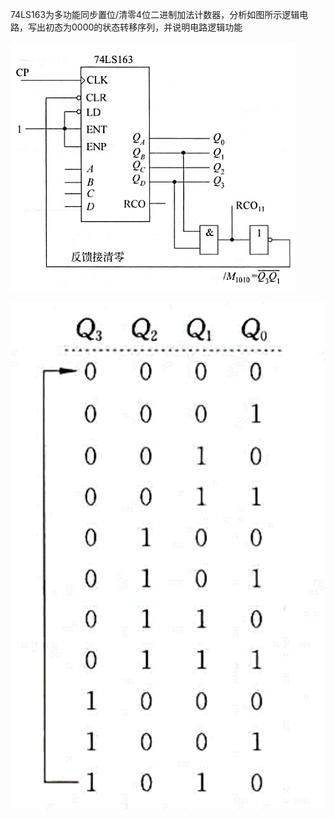 74LS163为多功能同步置位/清零4位二进制加法计数器，分析如图所示逻辑电路，写出初态为0000的状态转移序列，并说明电路逻辑功能

![](assets/Pasted%20image%2020250609194739.png)

![](assets/Pasted%20image%2020250609194744.png)

